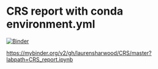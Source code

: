 # CRS report with conda environment.yml

[![Binder](https://mybinder.org/badge_logo.svg)](https://mybinder.org/v2/gh/laurensharwood/CRS/master?labpath=CRS_report.ipynb)


https://mybinder.org/v2/gh/laurensharwood/CRS/master?labpath=CRS_report.ipynb
